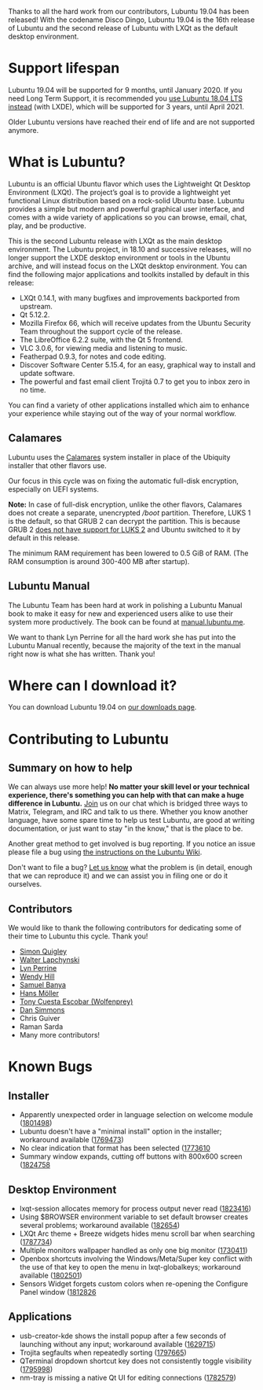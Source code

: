 Thanks to all the hard work from our contributors, Lubuntu 19.04 has been released! With the codename Disco Dingo, Lubuntu 19.04 is the 16th release of Lubuntu and the second release of Lubuntu with LXQt as the default desktop environment.

# Support lifespan

Lubuntu 19.04 will be supported for 9 months, until January 2020. If you need Long Term Support, it is recommended you [use Lubuntu 18.04 LTS instead](https://lubuntu.me/downloads/) (with LXDE), which will be supported for 3 years, until April 2021.

Older Lubuntu versions have reached their end of life and are not supported anymore.

# What is Lubuntu?

Lubuntu is an official Ubuntu flavor which uses the Lightweight Qt Desktop Environment (LXQt). The project’s goal is to provide a lightweight yet functional Linux distribution based on a rock-solid Ubuntu base. Lubuntu provides a simple but modern and powerful graphical user interface, and comes with a wide variety of applications so you can browse, email, chat, play, and be productive.

This is the second Lubuntu release with LXQt as the main desktop environment. The Lubuntu project, in 18.10 and successive releases, will no longer support the LXDE desktop environment or tools in the Ubuntu archive, and will instead focus on the LXQt desktop environment. You can find the following major applications and toolkits installed by default in this release:

 - LXQt 0.14.1, with many bugfixes and improvements backported from upstream.
 - Qt 5.12.2.
 - Mozilla Firefox 66, which will receive updates from the Ubuntu Security Team throughout the support cycle of the release.
 - The LibreOffice 6.2.2 suite, with the Qt 5 frontend.
 - VLC 3.0.6, for viewing media and listening to music.
 - Featherpad 0.9.3, for notes and code editing.
 - Discover Software Center 5.15.4, for an easy, graphical way to install and update software.
 - The powerful and fast email client Trojitá 0.7 to get you to inbox zero in no time.

You can find a variety of other applications installed which aim to enhance your experience while staying out of the way of your normal workflow.

## Calamares

Lubuntu uses the [Calamares](https://calamares.io/) system installer in place of the Ubiquity installer that other flavors use.

Our focus in this cycle was on fixing the automatic full-disk encryption, especially on UEFI systems.

**Note:** In case of full-disk encryption, unlike the other flavors, Calamares does not create a separate, unencrypted */boot* partition. Therefore, LUKS 1 is the default, so that GRUB 2 can decrypt the partition. This is because GRUB 2 [does not have support for LUKS 2](https://savannah.gnu.org/bugs/?55093) and Ubuntu switched to it by default in this release.

The minimum RAM requirement has been lowered to 0.5 GiB of RAM. (The RAM consumption is around 300-400 MB after startup).

## Lubuntu Manual

The Lubuntu Team has been hard at work in polishing a Lubuntu Manual book to make it easy for new and experienced users alike to use their system more productively. The book can be found at [manual.lubuntu.me](https://manual.lubuntu.me/).

We want to thank Lyn Perrine for all the hard work she has put into the Lubuntu Manual recently, because the majority of the text in the manual right now is what she has written. Thank you!

# Where can I download it?

You can download Lubuntu 19.04 on [our downloads page](https://lubuntu.me/downloads).

# Contributing to Lubuntu

## Summary on how to help

We can always use more help! **No matter your skill level or your technical experience, there's something you can help with that can make a huge difference in Lubuntu.** [Join](https://lubuntu.me/links/) us on our chat which is bridged three ways to Matrix, Telegram, and IRC and talk to us there. Whether you know another language, have some spare time to help us test Lubuntu, are good at writing documentation, or just want to stay "in the know," that is the place to be.

Another great method to get involved is bug reporting. If you notice an issue please file a bug using [the instructions on the Lubuntu Wiki](https://phab.lubuntu.me/w/bugs/).

Don't want to file a bug? [Let us know](https://lubuntu.me/links/) what the problem is (in detail, enough that we can reproduce it) and we can assist you in filing one or do it ourselves.

## Contributors

We would like to thank the following contributors for dedicating some of their time to Lubuntu this cycle. Thank you!

 - [Simon Quigley](https://twitter.com/tsimonquigley2)
 - [Walter Lapchynski](https://polka.bike)
 - [Lyn Perrine](https://phab.lubuntu.me/p/lynorian/)
 - [Wendy Hill](https://www.wendyhillphoto.com/)
 - [Samuel Banya](http://www.musimatic.net/)
 - [Hans Möller](https://twitter.com/hpmoller)
 - [Tony Cuesta Escobar (Wolfenprey)](https://twitter.com/Wolfen48K)
 - [Dan Simmons](https://mastodon.technology/@kc2bez)
 - Chris Guiver
 - Raman Sarda
 - Many more contributors!


Known Bugs
==========

Installer
---------

 * Apparently unexpected order in language selection on welcome module ([1801498](https://bugs.launchpad.net/calamares/+bug/1801498))
 * Lubuntu doesn't have a "minimal install" option in the installer; workaround available ([1769473](https://bugs.launchpad.net/ubuntu/+source/calamares-settings-ubuntu/+bug/1769473))
 * No clear indication that format has been selected ([1773610](https://bugs.launchpad.net/calamares/+bug/1773610)
 * Summary window expands, cutting off buttons with 800x600 screen ([1824758](https://bugs.launchpad.net/calamares/+bug/1824758)

Desktop Environment
-------------------

 * lxqt-session allocates memory for process output never read ([1823416](https://bugs.launchpad.net/ubuntu/+source/lxqt-session/+bug/1823416))
 * Using $BROWSER environment variable to set default browser creates several problems; workaround available ([182654](https://bugs.launchpad.net/ubuntu/+source/lxqt-session/+bug/1824654))
 * LXQt Arc theme + Breeze widgets hides menu scroll bar when searching ([1787734](https://bugs.launchpad.net/ubuntu/+source/lubuntu-artwork/+bug/1787734))
 * Multiple monitors wallpaper handled as only one big monitor ([1730411](https://bugs.launchpad.net/lxqt/+bug/1730411))
 * Openbox shortcuts involving the Windows/Meta/Super key conflict with the use of that key to open the menu in lxqt-globalkeys; workaround available ([1802501](https://bugs.launchpad.net/ubuntu/+source/lubuntu-default-settings/+bug/1802501))
 * Sensors Widget forgets custom colors when re-opening the Configure Panel window ([1812826](https://bugs.launchpad.net/lxqt/+bug/1812826)

Applications
------------

 * usb-creator-kde shows the install popup after a few seconds of launching without any input; workaround available ([1629715](https://bugs.launchpad.net/ubuntu/+source/usb-creator/+bug/1629715))
 * Trojita segfaults when repeatedly sorting ([1797665](https://bugs.launchpad.net/ubuntu/+source/trojita/+bug/1797665))
 * QTerminal dropdown shortcut key does not consistently toggle visibility ([1795998](https://bugs.launchpad.net/ubuntu/+source/qterminal/+bug/1795998))
 * nm-tray is missing a native Qt UI for editing connections ([1782579](https://bugs.launchpad.net/nm-tray/+bug/1782579))
